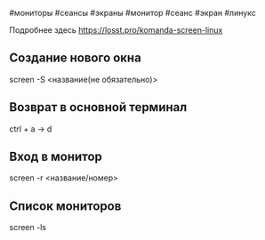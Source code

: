 #мониторы #сеансы #экраны #монитор #сеанс #экран #линукс 

Подробнее здесь https://losst.pro/komanda-screen-linux

## Создание нового окна
screen -S <название(не обязательно)>

## Возврат в основной терминал
ctrl + a -> d

## Вход в монитор
screen -r <название/номер>

## Список мониторов
screen -ls

